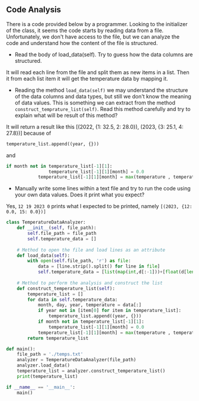 ## Code Analysis

There is a code provided below by a programmer. Looking to the initializer of the class, it seems the code starts by reading data from a file. Unfortunately, we don't have access to the file, but we can analyze the code and understand how the content of the file is structured.

- Read the body of load_data(self). Try to guess how the data columns are structured.

It will read each line from the file and split them as new items in a list.
Then it from each list item it will get the temperature data by mapping it.

- Reading the method `load_data(self)` we may understand the structure of the data columns and data types, but still we don't know the meaning of data values. This is something we can extract from the method `construct_temprature_list(self)`. Read this method carefully and try to explain what will be result of this method?

It will return a result like this [(2022, {1: 32.5, 2: 28.0}), (2023, {3: 25.1, 4: 27.8})]
because of 
```py
temperature_list.append((year, {}))
```
and 
```py
if month not in temperature_list[-1][1]:
                temperature_list[-1][1][month] = 0.0
            temperature_list[-1][1][month] = max(temperature , temperature_list[-1][1][month])
```

- Manually write some lines within a text file and try to run the code using your own data values. Does it print what you expect?

Yes, `12 19 2023 0` prints what I expected to be printed, namely `[(2023, {12: 0.0, 15: 0.0})]`

```py
class TemperatureDataAnalyzer:
    def __init__(self, file_path):
        self.file_path = file_path
        self.temperature_data = []
        
    # Method to open the file and load lines as an attribute
    def load_data(self):
        with open(self.file_path, 'r') as file:
            data = [line.strip().split() for line in file]
            self.temperature_data = [list(map(int,d[:-1]))+[float(d[len(d)-1])] for d in data]
            
    # Method to perform the analysis and construct the list
    def construct_temperature_list(self):
        temperature_list = []
        for data in self.temperature_data:
            month, day, year, temperature = data[:]
            if year not in [item[0] for item in temperature_list]:
                temperature_list.append((year, {}))
            if month not in temperature_list[-1][1]:
                temperature_list[-1][1][month] = 0.0
            temperature_list[-1][1][month] = max(temperature , temperature_list[-1][1][month])
        return temperature_list

def main():
    file_path = './temps.txt'  
    analyzer = TemperatureDataAnalyzer(file_path)
    analyzer.load_data()
    temperature_list = analyzer.construct_temperature_list()
    print(temperature_list)

if __name__ == '__main__':
    main()
```
